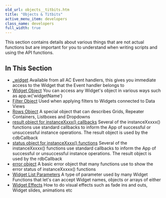```yaml
---
old_url: objects__titbits.htm
title: "Objects & Titbits"
active_menu_item: developers
class_name: developers
full_width: true
---
```



This section contains details about various things that are not actual functions but are important for you to understand when writing scripts and using the API functions.

## In This Section

 - [\_widget](/developers/documentation/scripting-apis/client-api/objects-titbits/ref-widget)
    Available from all AC Event handlers, this gives you immediate access to the Widget that the Event handler belongs to
 - [Widget Object](/developers/documentation/scripting-apis/client-api/objects-titbits/widget-object)
    You can access any Widget's object in various ways such as app.w('widgetName')
 - [Filter Object](/developers/documentation/scripting-apis/client-api/objects-titbits/filter-object)
    Used when applying filters to Widgets connected to Data Views
 - [Rows Object](/developers/documentation/scripting-apis/client-api/objects-titbits/rows-object)
    A special object that can describes Grids, Repeater Containers, Listboxes and Dropdowns
 - [result object for instanceXxxx() callbacks](/developers/documentation/scripting-apis/client-api/objects-titbits/result-object-for-instancexxxx)
    Several of the instanceXxxxx() functions use standard callbacks to inform the App of successful or unsuccessful instance operations. The result object is used by the cdbCallback
 - [status object for instanceXxxx() functions](/developers/documentation/scripting-apis/client-api/objects-titbits/status-object-for-instancexxxx)
    Several of the instanceXxxxx() functions use standard callbacks to inform the App of successful or unsuccessful instance operations. The result object is used by the rdbCallback
 - [error object](/developers/documentation/scripting-apis/client-api/objects-titbits/error-object)
    A basic error object that many functions use to show the error status of instanceXxxxx() functions
 - [Widget List Parameters](/developers/documentation/scripting-apis/client-api/objects-titbits/widget-list-parameters)
    A type of parameter used by many Widget Functions that let's can accept Widget names, objects or arrays of either
 - [Widget Effects](/developers/documentation/scripting-apis/client-api/objects-titbits/widget-effects)
    How to do visual effects such as fade ins and outs, Widget slides, animations etc
